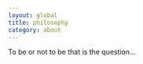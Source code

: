```yaml
---
layout: global
title: philosophy
category: about
---
```


To be or not to be that is the question...